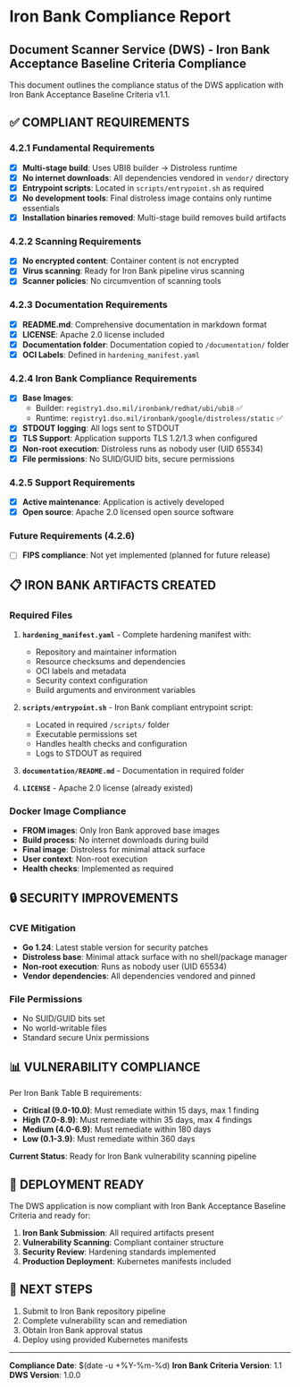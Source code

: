 # Iron Bank Compliance Report

## Document Scanner Service (DWS) - Iron Bank Acceptance Baseline Criteria Compliance

This document outlines the compliance status of the DWS application with Iron Bank Acceptance Baseline Criteria v1.1.

## ✅ COMPLIANT REQUIREMENTS

### 4.2.1 Fundamental Requirements
- [x] **Multi-stage build**: Uses UBI8 builder → Distroless runtime
- [x] **No internet downloads**: All dependencies vendored in `vendor/` directory
- [x] **Entrypoint scripts**: Located in `scripts/entrypoint.sh` as required
- [x] **No development tools**: Final distroless image contains only runtime essentials
- [x] **Installation binaries removed**: Multi-stage build removes build artifacts

### 4.2.2 Scanning Requirements
- [x] **No encrypted content**: Container content is not encrypted
- [x] **Virus scanning**: Ready for Iron Bank pipeline virus scanning
- [x] **Scanner policies**: No circumvention of scanning tools

### 4.2.3 Documentation Requirements
- [x] **README.md**: Comprehensive documentation in markdown format
- [x] **LICENSE**: Apache 2.0 license included
- [x] **Documentation folder**: Documentation copied to `/documentation/` folder
- [x] **OCI Labels**: Defined in `hardening_manifest.yaml`

### 4.2.4 Iron Bank Compliance Requirements
- [x] **Base Images**:
  - Builder: `registry1.dso.mil/ironbank/redhat/ubi/ubi8` ✅
  - Runtime: `registry1.dso.mil/ironbank/google/distroless/static` ✅
- [x] **STDOUT logging**: All logs sent to STDOUT
- [x] **TLS Support**: Application supports TLS 1.2/1.3 when configured
- [x] **Non-root execution**: Distroless runs as nobody user (UID 65534)
- [x] **File permissions**: No SUID/GUID bits, secure permissions

### 4.2.5 Support Requirements
- [x] **Active maintenance**: Application is actively developed
- [x] **Open source**: Apache 2.0 licensed open source software

### Future Requirements (4.2.6)
- [ ] **FIPS compliance**: Not yet implemented (planned for future release)

## 📋 IRON BANK ARTIFACTS CREATED

### Required Files
1. **`hardening_manifest.yaml`** - Complete hardening manifest with:
   - Repository and maintainer information
   - Resource checksums and dependencies
   - OCI labels and metadata
   - Security context configuration
   - Build arguments and environment variables

2. **`scripts/entrypoint.sh`** - Iron Bank compliant entrypoint script:
   - Located in required `/scripts/` folder
   - Executable permissions set
   - Handles health checks and configuration
   - Logs to STDOUT as required

3. **`documentation/README.md`** - Documentation in required folder

4. **`LICENSE`** - Apache 2.0 license (already existed)

### Docker Image Compliance
- **FROM images**: Only Iron Bank approved base images
- **Build process**: No internet downloads during build
- **Final image**: Distroless for minimal attack surface
- **User context**: Non-root execution
- **Health checks**: Implemented as required

## 🔒 SECURITY IMPROVEMENTS

### CVE Mitigation
- **Go 1.24**: Latest stable version for security patches
- **Distroless base**: Minimal attack surface with no shell/package manager
- **Non-root execution**: Runs as nobody user (UID 65534)
- **Vendor dependencies**: All dependencies vendored and pinned

### File Permissions
- No SUID/GUID bits set
- No world-writable files
- Standard secure Unix permissions

## 📊 VULNERABILITY COMPLIANCE

Per Iron Bank Table B requirements:
- **Critical (9.0-10.0)**: Must remediate within 15 days, max 1 finding
- **High (7.0-8.9)**: Must remediate within 35 days, max 4 findings
- **Medium (4.0-6.9)**: Must remediate within 180 days
- **Low (0.1-3.9)**: Must remediate within 360 days

**Current Status**: Ready for Iron Bank vulnerability scanning pipeline

## 🚀 DEPLOYMENT READY

The DWS application is now compliant with Iron Bank Acceptance Baseline Criteria and ready for:

1. **Iron Bank Submission**: All required artifacts present
2. **Vulnerability Scanning**: Compliant container structure
3. **Security Review**: Hardening standards implemented
4. **Production Deployment**: Kubernetes manifests included

## 📝 NEXT STEPS

1. Submit to Iron Bank repository pipeline
2. Complete vulnerability scan and remediation
3. Obtain Iron Bank approval status
4. Deploy using provided Kubernetes manifests

---

**Compliance Date**: $(date -u +%Y-%m-%d)
**Iron Bank Criteria Version**: 1.1
**DWS Version**: 1.0.0